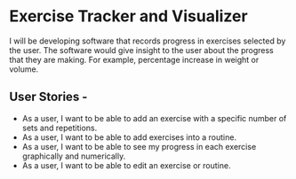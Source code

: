 # Exercise Tracker and Visualizer

I will be developing software that records progress in 
exercises selected by the user.
The software would give insight to the user about the
progress that they are making. For example, percentage
increase in weight or volume.

## User Stories -

- As a user, I want to be able to add an exercise with a specific number of sets and repetitions.
- As a user, I want to be able to add exercises into a routine.
- As a user, I want to be able to see my progress in each exercise graphically and numerically.
- As a user, I want to be able to edit an exercise or routine.